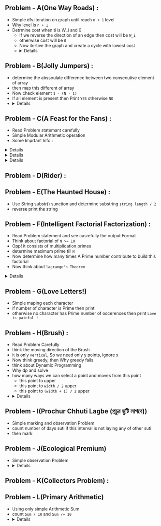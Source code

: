 ## Problem - A(One Way Roads) : 
  - Simple dfs iteration on graph until reach `n + 1` level
  - Why level is `n + 1`
  - Detrmine cost when ti is W_i and 0
      - If we reverse the direction of an edge then cost will be `W_i`
      - otherwise cost will be `0`
      - Now itertive the graph and create a cycle with lowest cost
      - <details> <img src = "https://github.com/user-attachments/assets/09506f0e-2c2e-4367-941f-2fbd5850f3cc"> </img> </details>


## Problem - B(Jolly Jumpers) : 
  - determine the abssoulate difference between two consecutive element of array
  - then map this different of array
  - Now check element `1 - (N - 1)`
  - If all element is present then Print `YES` otherwise `NO`
  - <details> ![image](https://github.com/user-attachments/assets/2745e81f-bb80-4fe1-bf66-73a4e787fe43) </details>


## Problem - C(A Feast for the Fans) : 
  - Read Problem statemant carefully
  - Simple Modular Arithmetic operation
  - Some Imprtant Info :
    
<details>
    Month[] = {0, 31, 28, 31, 30, 31, 30, 31, 31, 30, 31, 30, 31};
</details>

<details>
    Month_Name[] = {"", "January", "February", "March", "April", "May", "June", "July", "August", "September", "October", "November", "December"};
</details>

<details>
      Episod[] = {0, 10, 10, 10, 10, 10, 10, 7};
</details>

## Problem - D(Rider) : 


## Problem - E(The Haunted House) : 
  - Use String substr() sunction and determine substring `string length / 2`
  - reverse print the string

## Problem - F(Intelligent Factorial Factorization) : 
 - Read Problem statement and see casrefully the output Format
 - Think about factorial of `N >= 10`
 - Opp! it consists of multiplication primes
 - determine maximum prime till `N`
 - Now determine how many times A Prime number contribute to build this factorial
 - Now think about `lagrange's Theorem`
<details> ![image](https://github.com/user-attachments/assets/6666ba85-dcbf-4445-8a50-fc9953a2f971)</details>

## Problem - G(Love Letters!) 
  - Simple maping each character
  - if number of character is Prime then print
  - otherwise no character has Prime number of occerences then print `Love is painful !`

## Problem - H(Brush) : 
  - Read Problem Carefully
  - think the moving direction of the Brush
  - it is only `vertical`, So we need only y points, ignore x
  - Now think greedy, then Why greedy fails
  - think about Dynamic Programming
  - Why dp and solve
  - how many ways we can select a point and moves from this point
      - this point to upper
      - this point to `width / 2` upper
      - this point to `(width + 1) / 2` upper 
  - <details> <image src = "https://github.com/user-attachments/assets/2c53f9c0-97d6-4a37-ba0b-4497feeac488"> </image> </details> 

## Problem - I(Prochur Chhuti Lagbe (প্রচুর ছুটি লাগবে))
  - Simple marking and observation Problem
  - count number of days suti if this interval is not laying any of other suti
  - then mark

## Problem - J(Ecological Premium)
  - Simple observation Problem
  - <details> <image src = "https://github.com/user-attachments/assets/5b71e7b1-cd4c-4c05-8f00-d22e6e590ee3"> </image> </details>

## Problem - K(Collectors Problem) : 
  

## Problem - L(Primary Arithmetic)
  - Using only simple Arithmetic Sum
  - count `Sum / 10` and `Sum /= 10`
  - <details> <image src = "https://github.com/user-attachments/assets/149f8b4a-3b91-4520-b472-a566f256b774"> </image> </details>
